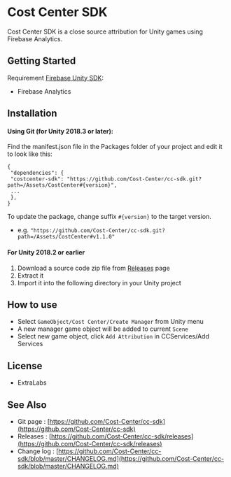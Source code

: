 # Cost Center SDK
Cost Center SDK is a close source attribution for Unity games using Firebase Analytics.

## Getting Started
Requirement [Firebase Unity SDK](https://firebase.google.com/docs/unity/setup):
-   Firebase Analytics

## Installation

#### Using Git (for Unity 2018.3 or later):
Find the manifest.json file in the Packages folder of your project and edit it to look like this:

    {
     "dependencies": {
     "costcenter-sdk": "https://github.com/Cost-Center/cc-sdk.git?path=/Assets/CostCenter#{version}",
     ...
     },
    }
To update the package, change suffix  `#{version}`  to the target version.
-   e.g.  `"https://github.com/Cost-Center/cc-sdk.git?path=/Assets/CostCenter#v1.1.0"`

#### For Unity 2018.2 or earlier
1.  Download a source code zip file from  [Releases](https://github.com/Cost-Center/cc-sdk/releases)  page
2.  Extract it
3.  Import it into the following directory in your Unity project

## How to use
 - Select `GameObject/Cost Center/Create Manager`  from Unity menu
 - A new manager game object will be added to current `Scene`
 - Select new game object, click `Add Attribution` in CCServices/Add Services

## License
-   ExtraLabs

## See Also
-   Git page :  [https://github.com/Cost-Center/cc-sdk](https://github.com/Cost-Center/cc-sdk)
-   Releases :  [https://github.com/Cost-Center/cc-sdk/releases](https://github.com/Cost-Center/cc-sdk/releases)
-   Change log :  [https://github.com/Cost-Center/cc-sdk/blob/master/CHANGELOG.md](https://github.com/Cost-Center/cc-sdk/blob/master/CHANGELOG.md)